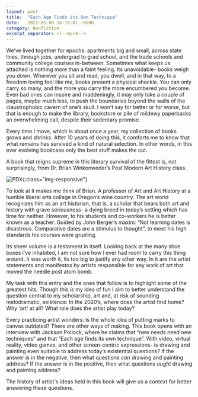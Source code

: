 ```yaml
---
layout: post
title:  "Each Age Finds its Own Technique"
date:   2022-05-08 16:16:01 -0600
category: Nonfiction
excerpt_separator: <!--more-->
---
```


We’ve lived together for epochs: apartments big and small, across state lines, through jobs, undergrad to grad school, and the trade schools and community college courses in-between.  Sometimes what keeps us attached is nothing more than a faint feeling. <!--more-->Its unavoidable- books weigh you down.  Wherever you sit and read, you dwell, and in that way, to a freedom loving fool like me, books present a physical shackle. You can only carry so many, and the more you carry the more encumbered you become. Even bad ones can inspire and maddeningly, it may only take a couple of pages, maybe much less, to push the boundaries beyond the walls of the claustrophobic cavern of one’s skull. I won’t say for better or for worse, but that is enough to make the library, bookstore or pile of mildewy paperbacks an overwhelming call, despite their sedentary promise.

Every time I move, which is about once a year, my collection of books grows and shrinks. After 10 years of doing this, it comforts me to know that what remains has survived a kind of natural selection. In other words, in this ever evolving bookcase only the best stuff makes the cut.

A book that reigns supreme in this literary survival of the fittest is, not surprisingly, from Dr. Brian Winkenweder’s Post Modern Art History class.

![PDX](/images/ContemporaryArt.JPG){:class="img-responsive"}

To look at it makes me think of Brian. A professor of Art and Art History at a humble liberal arts college in Oregon’s wine country. The art world recognizes him as an art historian, that is, a scholar that bears both art and history with grave seriousness- a dying breed in today’s setting which has time for neither. However, to his students and co-workers he is better known as a teacher. Guided by John Berger’s maxim: “Not learning dates is disastrous. Comparative dates are a stimulus to thought”, to meet his high standards his courses were grueling.

Its sheer volume is a testament in itself.  Looking back at the many shoe boxes i’ve inhabited, I am not sure how I ever had room to carry this thing around. It was worth it, its too big to justify any other way. In it are the artist statements and manifestos by artists responsible for any work of art that moved the needle post atom bomb.

My task with this entry and the ones that follow is to highlight some of the greatest hits. Though this <i>is</i> my idea of fun I aim to better understand the question central to my scholarship, art and, at risk of sounding melodramatic, existence: In the 2020’s, where does the artist find home? Why ‘art’ at all? What role does the artist play today?

Every practicing artist wonders: Is the whole idea of putting marks to canvas outdated? There are other ways of making. This book opens with an interview with Jackson Pollock, where he claims that “new needs need new techniques” and that “Each age finds its own technique”. With video, virtual reality, video games, and other screen-centric expressions- is drawing and painting even suitable to address today’s existential questions? If the answer is in the negative, then what questions <i>can</i> drawing and painting address? If the answer is in the positive, then what questions <i>ought</i> drawing and painting address?

The history of artist's ideas held in this book will give us a context for better answering these questions.
